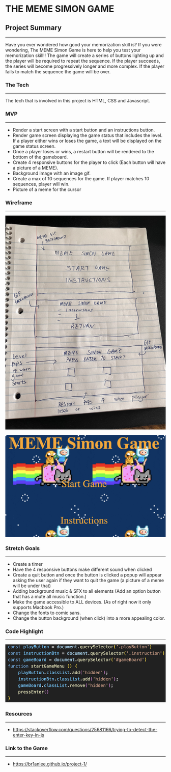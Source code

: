 # THE MEME SIMON GAME
## Project Summary
---
Have you ever wondered how good your memorization skill is? If you were wondering, The MEME Simon Game is here to help you test your memorization skill!! The game will create a series of buttons lighting up and the player will be required to repeat the sequence. If the player succeeds, the series will become progressively longer and more complex. If the player fails to match the sequence the game will be over.
### The Tech 
---
The tech that is involved in this project is HTML, CSS and Javascript.

### MVP
---
- Render a start screen with a start button and an instructions button.
- Render game screen displaying the game status that includes the level. If a player either wins or loses the game, a text will be displayed on the game status screen.
- Once a player loses or wins, a restart button will be rendered to the bottom of the gameboard.
- Create 4 responsive buttons for the player to click (Each button will have a picture of a MEME).
- Background image with an image gif.
- Create a max of 10 sequences for the game. If player matches 10 sequences, player will win.
- Picture of a meme for the cursor


### Wireframe
---
![wireframe](./images/wireframe.jpg)

![wireframe](./images/startMenu.png)


### Stretch Goals
---
- Create a timer
- Have the 4 responsive buttons make different sound when clicked
- Create a quit button and once the button is clicked a popup will appear asking the user again if they want to quit the game (a picture of a meme will be under that)
- Adding background music & SFX to all elements (Add an option button that has a mute all music function.)
- Make the game accessible to ALL devices. (As of right now it only supports Macbook Pro.)
- Change the fonts to comic sans.
- Change the button background (when click) into a more appealing color.


### Code Highlight
--- 
![wireframe](./images/codehighlight.png)

### Resources
---
- https://stackoverflow.com/questions/25681166/trying-to-detect-the-enter-key-in-js


### Link to the Game
--- 
- https://br1anlee.github.io/project-1/
